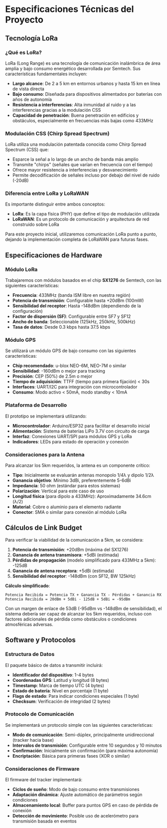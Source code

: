# Especificaciones Técnicas del Proyecto

## Tecnología LoRa

### ¿Qué es LoRa?

LoRa (Long Range) es una tecnología de comunicación inalámbrica de área amplia y bajo consumo energético desarrollada por Semtech. Sus características fundamentales incluyen:

- **Largo alcance**: De 2 a 5 km en entornos urbanos y hasta 15 km en línea de vista directa
- **Bajo consumo**: Diseñada para dispositivos alimentados por baterías con años de autonomía
- **Resistencia a interferencias**: Alta inmunidad al ruido y a las interferencias gracias a la modulación CSS
- **Capacidad de penetración**: Buena penetración en edificios y obstáculos, especialmente en frecuencias más bajas como 433MHz

### Modulación CSS (Chirp Spread Spectrum)

LoRa utiliza una modulación patentada conocida como Chirp Spread Spectrum (CSS) que:

- Esparce la señal a lo largo de un ancho de banda más amplio
- Transmite "chirps" (señales que varían en frecuencia con el tiempo)
- Ofrece mayor resistencia a interferencias y desvanecimiento
- Permite decodificación de señales incluso por debajo del nivel de ruido (-20dB)

### Diferencia entre LoRa y LoRaWAN

Es importante distinguir entre ambos conceptos:

- **LoRa**: Es la capa física (PHY) que define el tipo de modulación utilizada
- **LoRaWAN**: Es un protocolo de comunicación y arquitectura de red construido sobre LoRa

Para este proyecto inicial, utilizaremos comunicación LoRa punto a punto, dejando la implementación completa de LoRaWAN para futuras fases.

## Especificaciones de Hardware

### Módulo LoRa

Trabajaremos con módulos basados en el chip **SX1276** de Semtech, con las siguientes características:

- **Frecuencia**: 433MHz (banda ISM libre en nuestra región)
- **Potencia de transmisión**: Configurable hasta +20dBm (100mW)
- **Sensibilidad del receptor**: Hasta -148dBm (dependiendo de la configuración)
- **Factor de dispersión (SF)**: Configurable entre SF7 y SF12
- **Ancho de banda**: Seleccionable (125kHz, 250kHz, 500kHz)
- **Tasa de datos**: Desde 0.3 kbps hasta 37.5 kbps

### Módulo GPS

Se utilizará un módulo GPS de bajo consumo con las siguientes características:

- **Chip recomendado**: u-blox NEO-6M, NEO-7M o similar
- **Sensibilidad**: -160dBm o mejor para tracking
- **Precisión**: CEP (50%) de 2.5m o mejor
- **Tiempo de adquisición**: TTFF (tiempo para primera fijación) < 30s
- **Interfaces**: UART/I2C para integración con microcontrolador
- **Consumo**: Modo activo < 50mA, modo standby < 10mA

### Plataforma de Desarrollo

El prototipo se implementará utilizando:

- **Microcontrolador**: Arduino/ESP32 para facilitar el desarrollo inicial
- **Alimentación**: Sistema de baterías LiPo 3.7V con circuito de carga
- **Interfaz**: Conexiones UART/SPI para módulos GPS y LoRa
- **Indicadores**: LEDs para estado de operación y conexión

### Consideraciones para la Antena

Para alcanzar los 5km requeridos, la antena es un componente crítico:

- **Tipo**: Inicialmente se evaluarán antenas monopolo 1/4λ y dipolo 1/2λ
- **Ganancia objetivo**: Mínimo 3dBi, preferentemente 5-6dBi
- **Impedancia**: 50 ohm (estándar para estos sistemas)
- **Polarización**: Vertical para este caso de uso
- **Longitud física** (para dipolo a 433MHz): Aproximadamente 34.6cm (λ/2)
- **Material**: Cobre o aluminio para el elemento radiante
- **Conector**: SMA o similar para conexión al módulo LoRa

## Cálculos de Link Budget

Para verificar la viabilidad de la comunicación a 5km, se considera:

1. **Potencia de transmisión**: +20dBm (máxima del SX1276)
2. **Ganancia de antena transmisora**: +5dBi (estimada)
3. **Pérdidas de propagación** (modelo simplificado para 433MHz a 5km): -125dB
4. **Ganancia de antena receptora**: +5dBi (estimada)
5. **Sensibilidad del receptor**: -148dBm (con SF12, BW 125kHz)

**Cálculo simplificado**:
```
Potencia Recibida = Potencia TX + Ganancia TX - Pérdidas + Ganancia RX
Potencia Recibida = 20dBm + 5dBi - 125dB + 5dBi = -95dBm
```

Con un margen de enlace de 53dB (-95dBm vs -148dBm de sensibilidad), el sistema debería ser capaz de alcanzar los 5km requeridos, incluso con factores adicionales de pérdida como obstáculos o condiciones atmosféricas adversas.

## Software y Protocolos

### Estructura de Datos

El paquete básico de datos a transmitir incluirá:

- **Identificador del dispositivo**: 1-4 bytes
- **Coordenadas GPS**: Latitud y longitud (8 bytes)
- **Timestamp**: Marca de tiempo UTC (4 bytes)
- **Estado de batería**: Nivel en porcentaje (1 byte)
- **Flags de estado**: Para indicar condiciones especiales (1 byte)
- **Checksum**: Verificación de integridad (2 bytes)

### Protocolo de Comunicación

Se implementará un protocolo simple con las siguientes características:

- **Modo de comunicación**: Semi-dúplex, principalmente unidireccional (tracker hacia base)
- **Intervalos de transmisión**: Configurable entre 10 segundos y 10 minutos
- **Confirmación**: Inicialmente sin confirmación (para máxima autonomía)
- **Encriptación**: Básica para primeras fases (XOR o similar)

### Consideraciones de Firmware

El firmware del tracker implementará:

- **Ciclos de sueño**: Modo de bajo consumo entre transmisiones
- **Adaptación dinámica**: Ajuste automático de parámetros según condiciones
- **Almacenamiento local**: Buffer para puntos GPS en caso de pérdida de conexión
- **Detección de movimiento**: Posible uso de acelerómetro para transmisión basada en eventos